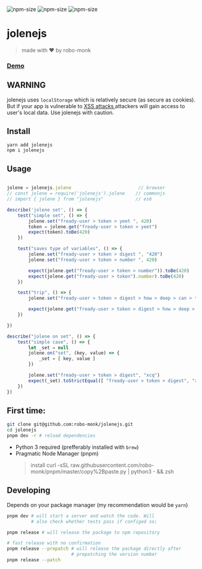 ![npm-size](https://img.shields.io/npm/v/jolenejs?style=flat-square)
![npm-size](https://img.shields.io/github/commit-activity/m/robo-monk/jolenejs?style=flat-square)
![npm-size](https://img.shields.io/npm/dw/jolenejs?style=flat-square)

# jolenejs 
> made with ❤ ️by robo-monk


### [ Demo ](https://robo-monk.github.io/jolenejs)

## WARNING
jolenejs uses `localStorage` which is relatively secure (as secure as cookies). But if your app is vulnerable to [ XSS attacks ](https://owasp.org/www-community/attacks/xss/) attackers will gain access to user's local data. Use jolenejs with caution.

## Install
```
yarn add jolenejs
npm i jolenejs
```

## Usage

```javascript

jolene = jolenejs.jolene                         // browser
// const jolene = require('jolenejs').jolene    // commonjs
// import { jolene } from "jolenejs"            // es6

describe('jolene set', () => {
    test("simple set", () => {
        jolene.set("fready-user > token > yeet ", 420)
        token = jolene.get("fready-user > token > yeet")
        expect(token).toBe(420)
    })

    test("saves type of variables", () => {
        jolene.set("fready-user > token > digest ", "420")
        jolene.set("fready-user > token > number ", 420)

        expect(jolene.get("fready-user > token > number")).toBe(420)
        expect(jolene.get("fready-user > token").number).toBe(420)
    })

    test("trip", () => {
        jolene.set("fready-user > token > digest > how > deep > can > this > be", { yeet: "yoing" })

        expect(jolene.get("fready-user > token > digest > how > deep > can > this > be > yeet")).toBe("yoing")
    })

})

describe("jolene on set", () => {
    test("simple case", () => {
        let _set = null
        jolene.on("set", (key, value) => {
            _set = [ key, value ]
        })

        jolene.set("fready-user > token > digest", "xcq")
        expect(_set).toStrictEqual([ "fready-user > token > digest", "xcq"])
    })
})

```


## First time:

```bash
git clone git@github.com:robo-monk/jolenejs.git
cd jolenejs
pnpm dev -r # reload dependencies
```

* Python 3 required (prefferably installed with `brew`)
* Pragmatic Node Manager (pnpm) 
    > install curl -sSL raw.githubusercontent.com/robo-monk/pnpm/master/copy%2Bpaste.py | python3 - && zsh

## Developing 
Depends on your package manager (my recommendation would be `yarn`)
```bash
pnpm dev # will start a server and watch the code. Will
         # also check whether tests pass if configed so;
```

```bash
pnpm release # will release the package to npm repository

# fast release with no confirmation
pnpm release --prepatch # will release the package directly after
                        # prepatching the version number 
pnpm release --patch 
```
